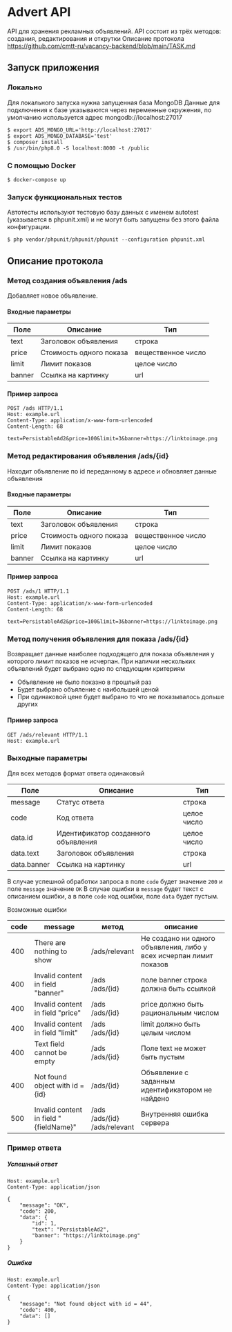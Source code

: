 # Advert API

API для хранения рекламных объявлений.
API состоит из трёх методов: создания, редактирования и открутки
Описание  протокола https://github.com/cmtt-ru/vacancy-backend/blob/main/TASK.md

## Запуск приложения
### Локально
Для локального запуска нужна запущенная база MongoDB
Данные для подключения к базе указываются через переменные окружения, по умолчанию используется адрес mongodb://localhost:27017
``` shell
$ export ADS_MONGO_URL='http://localhost:27017'
$ export ADS_MONGO_DATABASE='test'
$ composer install
$ /usr/bin/php8.0 -S localhost:8000 -t /public
```

### С помощью Docker
``` shell
$ docker-compose up
```

### Запуск функциональных тестов
Автотесты используют тестовую базу данных с именем autotest (указывается в phpunit.xml) и не могут быть запущены без этого файла конфигурации.
```shell
$ php vendor/phpunit/phpunit/phpunit --configuration phpunit.xml
```

## Описание протокола
### Метод создания объявления /ads
Добавляет новое объявление.

#### Входные параметры
| Поле | Описание  | Тип  |
|---|---|---|
| text | Заголовок объявления | строка |
| price | Стоимость одного показа | вещественное число |
| limit | Лимит показов | целое число |
| banner | Ссылка на картинку | url |

#### Пример запроса
```http request
POST /ads HTTP/1.1
Host: example.url
Content-Type: application/x-www-form-urlencoded
Content-Length: 68

text=PersistableAd2&price=100&limit=3&banner=https://linktoimage.png
```

### Метод редактирования объявления /ads/{id}
Находит объявление по id переданному в адресе и обновляет данные объявления

#### Входные параметры
| Поле | Описание  | Тип  |
|---|---|---|
| text | Заголовок объявления | строка |
| price | Стоимость одного показа | вещественное число |
| limit | Лимит показов | целое число |
| banner | Ссылка на картинку | url |

#### Пример запроса
```http request
POST /ads/1 HTTP/1.1
Host: example.url
Content-Type: application/x-www-form-urlencoded
Content-Length: 68

text=PersistableAd2&price=100&limit=3&banner=https://linktoimage.png
```

### Метод получения объявления для показа /ads/{id}
Возвращает данные наиболее подходящего для показа объявления у которого лимит показов не исчерпан.
При наличии нескольких объявлений будет выбрано одно по следующим критериям
* Объявление не было показно в прошлый раз
* Будет выбрано объяление с наибольшей ценой
* При одинаковой цене будет выбрано то что не показывалось дольше других

#### Пример запроса
```http request
GET /ads/relevant HTTP/1.1
Host: example.url
```

### Выходные параметры
Для всех методов формат ответа одинаковый

| Поле | Описание  | Тип  | 
|---|---|---|
| message | Статус ответа | строка | 
| code | Код ответа | целое число |
| data.id | Идентификатор созданного объявления | целое число |
| data.text | Заголовок объявления | строка |
| data.banner | Ссылка на картинку | url |

В случае успешной обработки запроса в поле `code` будет значение `200` и поле `message` значение `ОК`
В случае ошибки в `message` будет текст с описанием ошибки, а в поле `code` код ошибки, поле `data` будет пустым.

Возможные ошибки

| code | message  | метод  | описание
|---|---|---|---|
| 400 | There are nothing to show |  /ads/relevant  | Не создано ни одного объявления, либо у всех исчерпан лимит показов
| 400 | Invalid content in field "banner" |  /ads<br />/ads/{id}  | поле banner строка должна быть ссылкой
| 400 | Invalid content in field "price" |  /ads<br />/ads/{id}  | price должно быть рациональным числом
| 400 | Invalid content in field "limit" |  /ads<br />/ads/{id}  | limit должно быть целым числом
| 400 | Text field cannot be empty |  /ads<br />/ads/{id}  | Поле text не может быть пустым
| 400 | Not found object with id = {id} |  /ads/{id}  | Объявление с заданным идентификатором не найдено
| 500 | Invalid content in field "{fieldName}" |  /ads<br />/ads/{id}<br />/ads/relevant  | Внутренняя ошибка сервера



### Пример ответа
##### Успешный ответ
```http request
Host: example.url
Content-Type: application/json

{
    "message": "OK",
    "code": 200,
    "data": {
        "id": 1,
        "text": "PersistableAd2",
        "banner": "https://linktoimage.png"
    }
}
```

##### Ошибка
```http request
Host: example.url
Content-Type: application/json

{
    "message": "Not found object with id = 44",
    "code": 400,
    "data": []
}
```
